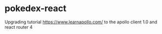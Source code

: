 # pokedex-react

Upgrading tutorial https://www.learnapollo.com/ to the apollo client 1.0 and react router 4
